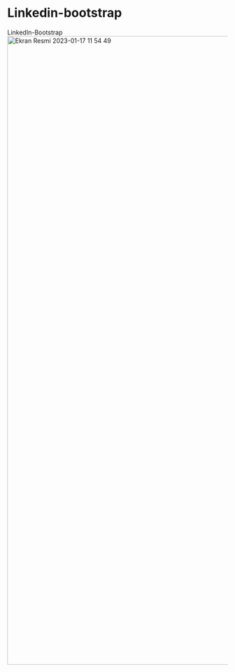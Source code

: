# Linkedin-bootstrap
LinkedIn-Bootstrap
<img width="1434" alt="Ekran Resmi 2023-01-17 11 54 49" src="https://user-images.githubusercontent.com/112780554/212852961-8ce4b7b7-a1db-4725-9835-63acf8ded826.png">

